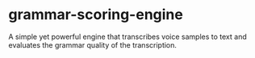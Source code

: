 # grammar-scoring-engine
A simple yet powerful engine that transcribes voice samples to text and evaluates the grammar quality of the transcription.

